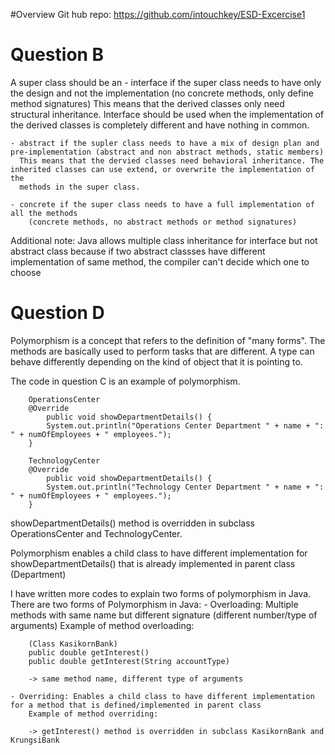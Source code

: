 #Overview
Git hub repo: https://github.com/intouchkey/ESD-Excercise1

# Question B

A super class should be an
	- interface if the super class needs to have only the design and not the implementation (no concrete methods, only define method signatures)
	  This means that the derived classes only need structural inheritance. Interface should be used when the implementation of the
	  derived classes is completely different and have nothing in common.

	- abstract if the supler class needs to have a mix of design plan and pre-implementation (abstract and non abstract methods, static members)
	  This means that the dervied classes need behavioral inheritance. The inherited classes can use extend, or overwrite the implementation of the
	  methods in the super class.

	- concrete if the super class needs to have a full implementation of all the methods
		(concrete methods, no abstract methods or method signatures)

Additional note: Java allows multiple class inheritance for interface but not abstract class because
if two abstract classses have different implementation of same method, the compiler can't decide
which one to choose

# Question D

Polymorphism is a concept that refers to the definition of "many forms".
The methods are basically used to perform tasks that are different.
A type can behave differently depending on the kind of object that it is pointing to.

The code in question C is an example of polymorphism.

		OperationsCenter
		@Override
			public void showDepartmentDetails() {
			System.out.println("Operations Center Department " + name + ": " + numOfEmployees + " employees.");
		}

		TechnologyCenter
		@Override
			public void showDepartmentDetails() {
			System.out.println("Technology Center Department " + name + ": " + numOfEmployees + " employees.");
		}

showDepartmentDetails() method is overridden in subclass OperationsCenter and TechnologyCenter.

Polymorphism enables a child class to have different implementation for showDepartmentDetails()
that is already implemented in parent class (Department)

I have written more codes to explain two forms of polymorphism in Java.
There are two forms of Polymorphism in Java:
	- Overloading: Multiple methods with same name but different signature (different number/type of arguments)
		Example of method overloading:

		(Class KasikornBank)
		public double getInterest()
		public double getInterest(String accountType)

		-> same method name, different type of arguments

	- Overriding: Enables a child class to have different implementation for a method that is defined/implemented in parent class
		Example of method overriding:

		-> getInterest() method is overridden in subclass KasikornBank and KrungsiBank

